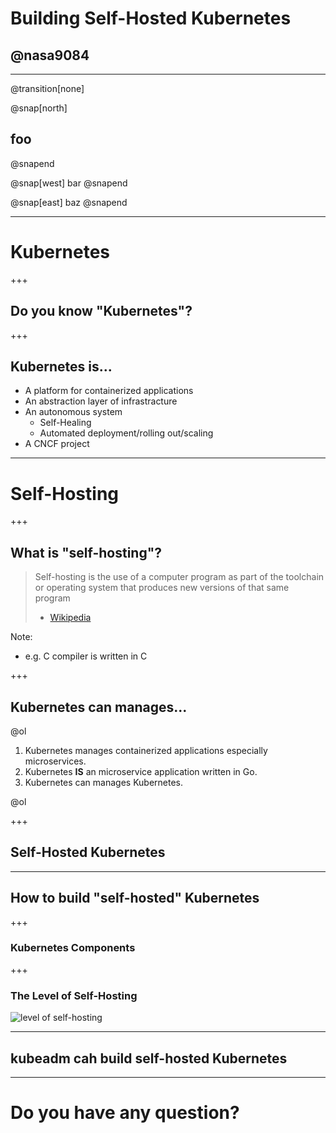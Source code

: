 # Building Self-Hosted Kubernetes
## @nasa9084

---
@transition[none]

@snap[north]
<h2>foo</h2>
@snapend

@snap[west]
bar
@snapend


@snap[east]
baz
@snapend

---

# Kubernetes

+++

## Do you know "Kubernetes"?

+++

## Kubernetes is...

* A platform for containerized applications
* An abstraction layer of infrastracture
* An autonomous system
  * Self-Healing
  * Automated deployment/rolling out/scaling
* A CNCF project

---

# Self-Hosting

+++

## What is "self-hosting"?

> Self-hosting is the use of a computer program as part of the toolchain or operating system that produces new versions of that same program
> - [Wikipedia](https://en.wikipedia.org/wiki/Self-hosting)

Note:
* e.g. C compiler is written in C

+++

## Kubernetes can manages...

@ol

1. Kubernetes manages containerized applications especially microservices.
2. Kubernetes **IS** an microservice application written in Go.
3. Kubernetes can manages Kubernetes.

@ol

+++

## Self-Hosted Kubernetes

---

## How to build "self-hosted" Kubernetes

+++

### Kubernetes Components

+++

### The Level of Self-Hosting

![level of self-hosting](assets/image/level_of_self-hosting.png)

---

## kubeadm cah build self-hosted Kubernetes

---

# Do you have any question?

